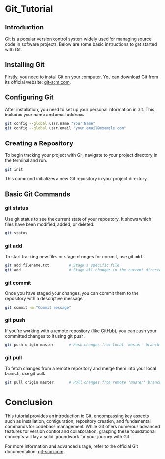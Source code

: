 # Git_Tutorial

## Introduction

Git is a popular version control system widely used for managing source code in software projects. Below are some basic instructions to get started with Git.

## Installing Git

Firstly, you need to install Git on your computer. You can download Git from its official website: [git-scm.com](https://git-scm.com/).

## Configuring Git

After installation, you need to set up your personal information in Git. This includes your name and email address.

```bash
git config --global user.name "Your Name"
git config --global user.email "your.email@example.com"
```

## Creating a Repository

To begin tracking your project with Git, navigate to your project directory in the terminal and run.

```bash
git init
```

This command initializes a new Git repository in your project directory.

## Basic Git Commands

### git status

Use git status to see the current state of your repository. It shows which files have been modified, added, or deleted.

```bash
git status
```

### git add

To start tracking new files or stage changes for commit, use git add.

```bash
git add filename.txt         # Stage a specific file
git add .                    # Stage all changes in the current directory
```

### git commit

Once you have staged your changes, you can commit them to the repository with a descriptive message.

```bash
git commit -m "Commit message"
```

### git push

If you're working with a remote repository (like GitHub), you can push your committed changes to it using git push.

```bash
git push origin master       # Push changes from local 'master' branch to remote 'origin' repository
```

### git pull

To fetch changes from a remote repository and merge them into your local branch, use git pull.

``` bash
git pull origin master       # Pull changes from remote 'master' branch into local branch
```
# Conclusion

This tutorial provides an introduction to Git, encompassing key aspects such as installation, configuration, repository creation, and fundamental commands for codebase management. While Git offers numerous advanced features for version control and collaboration, grasping these foundational concepts will lay a solid groundwork for your journey with Git.






For more information and advanced usage, refer to the official Git documentation: [git-scm.com](https://git-scm.com/doc).
